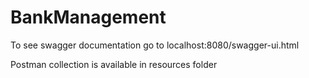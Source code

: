 # BankManagement

To see swagger documentation go to localhost:8080/swagger-ui.html

Postman collection is available in resources folder